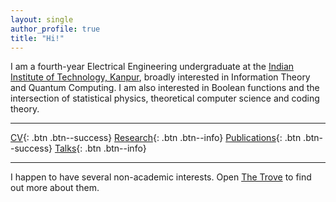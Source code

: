 ```yaml
---
layout: single
author_profile: true
title: "Hi!"
---
```


I am a fourth-year Electrical Engineering undergraduate at the [Indian Institute of Technology, Kanpur](http://www.iitk.ac.in/), broadly interested in Information Theory and Quantum Computing. I am also interested in Boolean functions and the intersection of statistical physics, theoretical computer science and coding theory.

---

[CV](/assets/cv.pdf){: .btn .btn--success} [Research](/research){: .btn .btn--info} [Publications](#link){: .btn .btn--success} [Talks](/talks){: .btn .btn--info}

---

I happen to have several non-academic interests. Open [The Trove](/trove) to find out more about them.